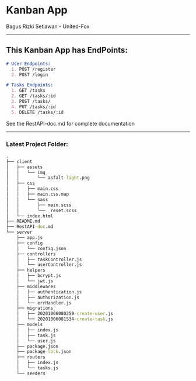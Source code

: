 # Kanban App

Bagus Rizki Setiawan - United-Fox

---

## This Kanban App has EndPoints:

```md
# User Endpoints:
  1. POST /register
  2. POST /login

# Tasks Endpoints:
  1. GET /tasks
  2. GET /tasks/:id
  3. POST /tasks/
  4. PUT /tasks/:id
  5. DELETE /tasks/:id
```
See the RestAPI-doc.md for complete documentation

---

### Latest Project Folder:

```cmd
.
├── client
│   ├── assets
│   │   └── img
│   │       └── asfalt-light.png
│   ├── css
│   │   ├── main.css
│   │   ├── main.css.map
│   │   └── sass
│   │       ├── main.scss
│   │       └── _reset.scss
│   └── index.html
├── README.md
├── RestAPI-doc.md
└── server
    ├── app.js
    ├── config
    │   └── config.json
    ├── controllers
    │   ├── taskController.js
    │   └── userController.js
    ├── helpers
    │   ├── bcrypt.js
    │   └── jwt.js
    ├── middlewares
    │   ├── authentication.js
    │   ├── authorization.js
    │   └── errHandler.js
    ├── migrations
    │   ├── 20201006080259-create-user.js
    │   └── 20201006081534-create-task.js
    ├── models
    │   ├── index.js
    │   ├── task.js
    │   └── user.js
    ├── package.json
    ├── package-lock.json
    ├── routers
    │   ├── index.js
    │   └── tasks.js
    └── seeders
```